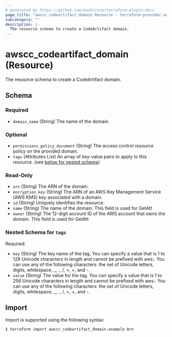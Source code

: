 ```yaml
---
# generated by https://github.com/hashicorp/terraform-plugin-docs
page_title: "awscc_codeartifact_domain Resource - terraform-provider-awscc"
subcategory: ""
description: |-
  The resource schema to create a CodeArtifact domain.
---
```


# awscc_codeartifact_domain (Resource)

The resource schema to create a CodeArtifact domain.



<!-- schema generated by tfplugindocs -->
## Schema

### Required

- `domain_name` (String) The name of the domain.

### Optional

- `permissions_policy_document` (String) The access control resource policy on the provided domain.
- `tags` (Attributes List) An array of key-value pairs to apply to this resource. (see [below for nested schema](#nestedatt--tags))

### Read-Only

- `arn` (String) The ARN of the domain.
- `encryption_key` (String) The ARN of an AWS Key Management Service (AWS KMS) key associated with a domain.
- `id` (String) Uniquely identifies the resource.
- `name` (String) The name of the domain. This field is used for GetAtt
- `owner` (String) The 12-digit account ID of the AWS account that owns the domain. This field is used for GetAtt

<a id="nestedatt--tags"></a>
### Nested Schema for `tags`

Required:

- `key` (String) The key name of the tag. You can specify a value that is 1 to 128 Unicode characters in length and cannot be prefixed with aws:. You can use any of the following characters: the set of Unicode letters, digits, whitespace, _, ., /, =, +, and -.
- `value` (String) The value for the tag. You can specify a value that is 1 to 256 Unicode characters in length and cannot be prefixed with aws:. You can use any of the following characters: the set of Unicode letters, digits, whitespace, _, ., /, =, +, and -.

## Import

Import is supported using the following syntax:

```shell
$ terraform import awscc_codeartifact_domain.example Arn
```
